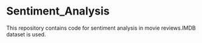 # Sentiment_Analysis
This repository contains code for sentiment analysis in movie reviews.IMDB dataset is used.
